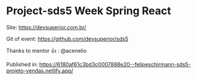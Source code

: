 # Project-sds5 Week Spring React
Site: https://devsuperior.com.br/

Git of event: https://github.com/devsuperior/sds5

Thanks to mentor :+1: : @acenelio

Published in: https://6180af61c3bd3c0007888e20--felipeschirmann-sds5-projeto-vendas.netlify.app/
